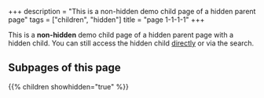 +++
description = "This is a non-hidden demo child page of a hidden parent page"
tags = ["children", "hidden"]
title = "page 1-1-1-1"
+++

This is a **non-hidden** demo child page of a hidden parent page with a hidden child. You can still access the hidden child [directly](shortcodes/children/children-1/children-1-1/children-1-1-1/children-1-1-1-1/children-1-1-1-1-1) or via the search.

## Subpages of this page

{{% children showhidden="true" %}}
